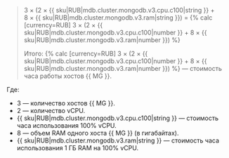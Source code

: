 > 3 × (2&nbsp;×&nbsp;{{ sku|RUB|mdb.cluster.mongodb.v3.cpu.c100|string }} + 8&nbsp;×&nbsp;{{ sku|RUB|mdb.cluster.mongodb.v3.ram|string }}) = {% calc [currency=RUB] 3 × (2 × {{ sku|RUB|mdb.cluster.mongodb.v3.cpu.c100|number }} + 8 × {{ sku|RUB|mdb.cluster.mongodb.v3.ram|number }}) %}
>
> Итого: {% calc [currency=RUB] 3 × (2 × {{ sku|RUB|mdb.cluster.mongodb.v3.cpu.c100|number }} + 8 × {{ sku|RUB|mdb.cluster.mongodb.v3.ram|number }}) %} — стоимость часа работы хостов {{ MG }}.

Где:
* 3 — количество хостов {{ MG }}.
* 2 — количество vCPU.
* {{ sku|RUB|mdb.cluster.mongodb.v3.cpu.c100|string }} — стоимость часа использования 100% vCPU.
* 8 — объем RAM одного хоста {{ MG }} (в гигабайтах).
* {{ sku|RUB|mdb.cluster.mongodb.v3.ram|string }} — стоимость часа использования 1 ГБ RAM на 100% vCPU.